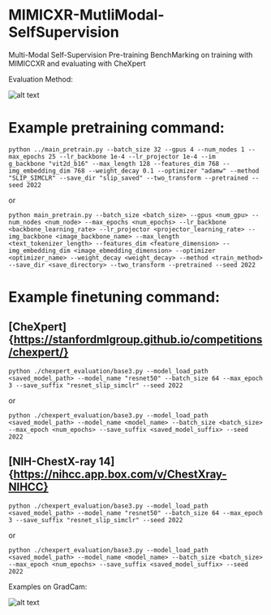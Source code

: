 # MIMICXR-MutliModal-SelfSupervision
Multi-Modal Self-Supervision Pre-training BenchMarking on training with MIMICCXR and evaluating with CheXpert

Evaluation Method:

![alt text](https://github.com/NoTody/MIMICCXR-MutliModal-SelfSupervision/blob/main/imgs/architecture_example.png?raw=true)

# **Example pretraining command:**
```
python ../main_pretrain.py --batch_size 32 --gpus 4 --num_nodes 1 --max_epochs 25 --lr_backbone 1e-4 --lr_projector 1e-4 --im    g_backbone "vit2d_b16" --max_length 128 --features_dim 768 --img_embedding_dim 768 --weight_decay 0.1 --optimizer "adamw" --method "SLIP_SIMCLR" --save_dir "slip_saved" --two_transform --pretrained --seed 2022
```

or

```
python main_pretrain.py --batch_size <batch_size> --gpus <num_gpu> --num_nodes <num_node> --max_epochs <num_epochs> --lr_backbone <backbone_learning_rate> --lr_projector <projector_learning_rate> --img_backbone <image_backbone_name> --max_length <text_tokenizer_length> --features_dim <feature_dimension> --img_embedding_dim <image_ebmedding_dimension> --optimizer <optimizer_name> --weight_decay <weight_decay> --method <train_method> --save_dir <save_directory> --two_transform --pretrained --seed 2022
```

# **Example finetuning command:**

## [CheXpert]{https://stanfordmlgroup.github.io/competitions/chexpert/}

```
python ./chexpert_evaluation/base3.py --model_load_path <saved_model_path> --model_name "resnet50" --batch_size 64 --max_epoch 3 --save_suffix "resnet_slip_simclr" --seed 2022
```

or

```
python ./chexpert_evaluation/base3.py --model_load_path <saved_model_path> --model_name <model_name> --batch_size <batch_size> --max_epoch <num_epochs> --save_suffix <saved_model_suffix> --seed 2022

```


## [NIH-ChestX-ray 14]{https://nihcc.app.box.com/v/ChestXray-NIHCC}

```
python ./chexpert_evaluation/base3.py --model_load_path <saved_model_path> --model_name "resnet50" --batch_size 64 --max_epoch 3 --save_suffix "resnet_slip_simclr" --seed 2022
```

or

```
python ./chexpert_evaluation/base3.py --model_load_path <saved_model_path> --model_name <model_name> --batch_size <batch_size> --max_epoch <num_epochs> --save_suffix <saved_model_suffix> --seed 2022

```


Examples on GradCam:

![alt text](https://github.com/NoTody/MIMICCXR-MutliModal-SelfSupervision/blob/main/imgs/grad_cam_example.png?raw=true)

